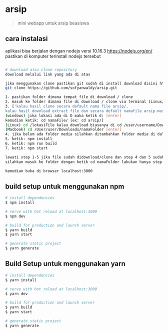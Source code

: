 # arsip

> mini webapp untuk arsip beasiswa

## cara instalasi

aplikasi bisa berjalan dengan nodejs versi 10.16.3 https://nodejs.org/en/ pastikan di komputer terinstall nodejs tersebut 
``` bash

# download atau clone repository
download melalui link yang ada di atas

jika menggunakan clone pastikan git sudah di install download disini https://git-scm.com/
git clone https://github.com/sofyanwaldy/arsip.git

1. pastikan folder dimana tempat file di download / clone
2. masuk ke folder dimana file di download / clone via terminal (Linux/Macbook) atau CMD (windows)
3. ['kalau hasil clone secara default nama file arsip/, 
kalau hasil download extract file dan secara default namafile arsip-master/']
(windows) jika lokasi ada di D maka ketik d: [enter] 
kemudian ketik: cd namaFile/ [ex: cd arsip/]
(Linux) cd /lokasiFile kalau download biasanya di cd /user/username/Downloads/namaFolder ['enter']
(Macbook) cd /User/user/Downloads/namaFolder [enter]
4. jika belum ada folder media silahkan ditambahkan folder media di dalam folder project arsip
5. ketik: npm install
6. ketik: npm run build
7. ketik: npm start

lewati step 1-5 jika file sudah didownload/clone dan step 4 dan 5 sudah dilakukan 
silahkan masuk ke folder dengan ketik cd namaFolder lakukan hanya step 6 npm start

kemudian buka di browser localhost:3000
```
## build setup untuk menggunakan npm
``` bash
# install dependencies
$ npm install

# serve with hot reload at localhost:3000
$ npm dev

# build for production and launch server
$ yarn build
$ yarn start

# generate static project
$ yarn generate
``` 

## Build Setup untuk menggunakan yarn 

``` bash
# install dependencies
$ yarn install

# serve with hot reload at localhost:3000
$ yarn dev

# build for production and launch server
$ yarn build
$ yarn start

# generate static project
$ yarn generate
```
